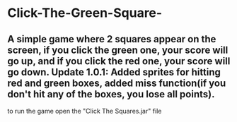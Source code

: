 # Click-The-Green-Square-
A simple game where 2 squares appear on the screen, if you click the green one, your score will go up, and if you click the red one, your score will go down.
Update 1.0.1: Added sprites for hitting red and green boxes, added miss function(if you don't hit any of the boxes, you lose all points).
--------------------------------------------------------------------------------------------------------------------------------
to run the game open the "Click The Squares.jar" file
